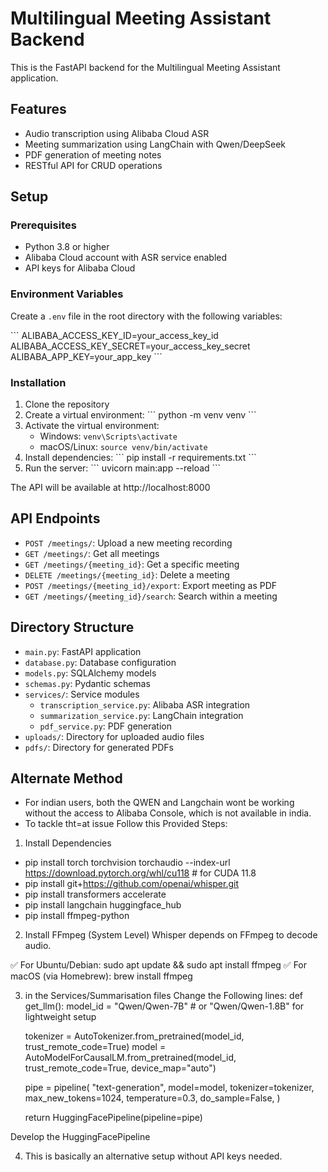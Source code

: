 # Multilingual Meeting Assistant Backend

This is the FastAPI backend for the Multilingual Meeting Assistant application.

## Features

- Audio transcription using Alibaba Cloud ASR
- Meeting summarization using LangChain with Qwen/DeepSeek
- PDF generation of meeting notes
- RESTful API for CRUD operations

## Setup

### Prerequisites

- Python 3.8 or higher
- Alibaba Cloud account with ASR service enabled
- API keys for Alibaba Cloud

### Environment Variables

Create a `.env` file in the root directory with the following variables:

\`\`\`
ALIBABA_ACCESS_KEY_ID=your_access_key_id
ALIBABA_ACCESS_KEY_SECRET=your_access_key_secret
ALIBABA_APP_KEY=your_app_key
\`\`\`

### Installation

1. Clone the repository
2. Create a virtual environment:
   \`\`\`
   python -m venv venv
   \`\`\`
3. Activate the virtual environment:
   - Windows: `venv\Scripts\activate`
   - macOS/Linux: `source venv/bin/activate`
4. Install dependencies:
   \`\`\`
   pip install -r requirements.txt
   \`\`\`
5. Run the server:
   \`\`\`
   uvicorn main:app --reload
   \`\`\`

The API will be available at http://localhost:8000

## API Endpoints

- `POST /meetings/`: Upload a new meeting recording
- `GET /meetings/`: Get all meetings
- `GET /meetings/{meeting_id}`: Get a specific meeting
- `DELETE /meetings/{meeting_id}`: Delete a meeting
- `POST /meetings/{meeting_id}/export`: Export meeting as PDF
- `GET /meetings/{meeting_id}/search`: Search within a meeting

## Directory Structure

- `main.py`: FastAPI application
- `database.py`: Database configuration
- `models.py`: SQLAlchemy models
- `schemas.py`: Pydantic schemas
- `services/`: Service modules
  - `transcription_service.py`: Alibaba ASR integration
  - `summarization_service.py`: LangChain integration
  - `pdf_service.py`: PDF generation
- `uploads/`: Directory for uploaded audio files
- `pdfs/`: Directory for generated PDFs


## Alternate Method
- For indian users, both the QWEN and Langchain wont be working without the access to Alibaba Console, which is not available in india.
- To tackle tht=at issue Follow this Provided Steps:
1. Install Dependencies
- pip install torch torchvision torchaudio --index-url https://download.pytorch.org/whl/cu118  # for CUDA 11.8
- pip install git+https://github.com/openai/whisper.git
- pip install transformers accelerate
- pip install langchain huggingface_hub
- pip install ffmpeg-python

 2. Install FFmpeg (System Level)
Whisper depends on FFmpeg to decode audio.

✅ For Ubuntu/Debian: sudo apt update && sudo apt install ffmpeg
✅ For macOS (via Homebrew): brew install ffmpeg

3. in the Services/Summarisation files
Change the Following lines: def get_llm():
    model_id = "Qwen/Qwen-7B"  # or "Qwen/Qwen-1.8B" for lightweight setup

    tokenizer = AutoTokenizer.from_pretrained(model_id, trust_remote_code=True)
    model = AutoModelForCausalLM.from_pretrained(model_id, trust_remote_code=True, device_map="auto")

    pipe = pipeline(
        "text-generation",
        model=model,
        tokenizer=tokenizer,
        max_new_tokens=1024,
        temperature=0.3,
        do_sample=False,
    )

    return HuggingFacePipeline(pipeline=pipe)


Develop the HuggingFacePipeline

4. This is basically an alternative setup without API keys needed.
